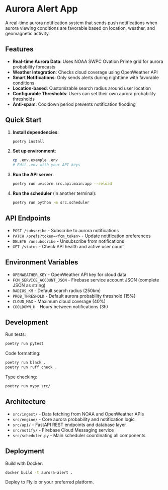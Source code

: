 # Aurora Alert App

A real-time aurora notification system that sends push notifications when aurora viewing conditions are favorable based on location, weather, and geomagnetic activity.

## Features

- **Real-time Aurora Data**: Uses NOAA SWPC Ovation Prime grid for aurora probability forecasts
- **Weather Integration**: Checks cloud coverage using OpenWeather API
- **Smart Notifications**: Only sends alerts during nighttime with favorable conditions
- **Location-based**: Customizable search radius around user location
- **Configurable Thresholds**: Users can set their own aurora probability thresholds
- **Anti-spam**: Cooldown period prevents notification flooding

## Quick Start

1. **Install dependencies**:
   ```bash
   poetry install
   ```

2. **Set up environment**:
   ```bash
   cp .env.example .env
   # Edit .env with your API keys
   ```

3. **Run the API server**:
   ```bash
   poetry run uvicorn src.api.main:app --reload
   ```

4. **Run the scheduler** (in another terminal):
   ```bash
   poetry run python -m src.scheduler
   ```

## API Endpoints

- `POST /subscribe` - Subscribe to aurora notifications
- `PATCH /prefs?token=<fcm_token>` - Update notification preferences  
- `DELETE /unsubscribe` - Unsubscribe from notifications
- `GET /status` - Check API health and active user count

## Environment Variables

- `OPENWEATHER_KEY` - OpenWeather API key for cloud data
- `FCM_SERVICE_ACCOUNT_JSON` - Firebase service account JSON (complete JSON as string)
- `RADIUS_KM` - Default search radius (250km)
- `PROB_THRESHOLD` - Default aurora probability threshold (15%)
- `CLOUD_MAX` - Maximum cloud coverage (40%)
- `COOLDOWN_H` - Hours between notifications (3h)

## Development

Run tests:
```bash
poetry run pytest
```

Code formatting:
```bash
poetry run black .
poetry run ruff check .
```

Type checking:
```bash
poetry run mypy src/
```

## Architecture

- `src/ingest/` - Data fetching from NOAA and OpenWeather APIs
- `src/engine/` - Core aurora probability and notification logic
- `src/api/` - FastAPI REST endpoints and database layer
- `src/notify/` - Firebase Cloud Messaging service
- `src/scheduler.py` - Main scheduler coordinating all components

## Deployment

Build with Docker:
```bash
docker build -t aurora-alert .
```

Deploy to Fly.io or your preferred platform.